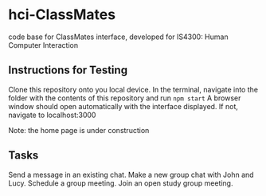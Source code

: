 # hci-ClassMates
code base for ClassMates interface, developed for IS4300: Human Computer Interaction

## Instructions for Testing
Clone this repository onto you local device.
In the terminal, navigate into the folder with the contents of this repository and run `npm start`
A browser window should open automatically with the interface displayed. If not, navigate to localhost:3000

Note: the home page is under construction

## Tasks
Send a message in an existing chat.
Make a new group chat with John and Lucy.
Schedule a group meeting.
Join an open study group meeting.
